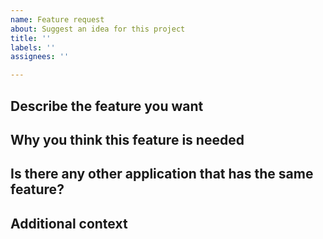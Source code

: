 ```yaml
---
name: Feature request
about: Suggest an idea for this project
title: ''
labels: ''
assignees: ''

---
```


## **Describe the feature you want**

## **Why you think this feature is needed**

## **Is there any other application that has the same feature?**

## **Additional context**
